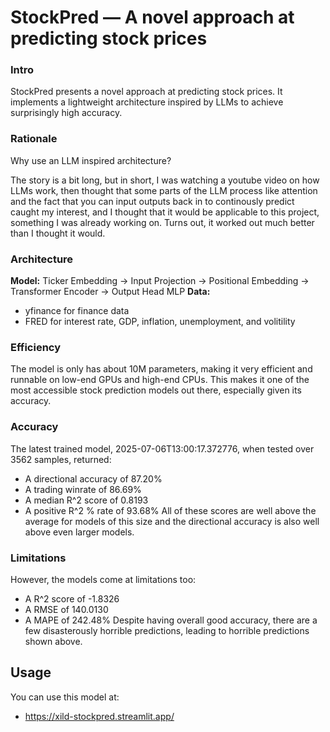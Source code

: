 # StockPred — A novel approach at predicting stock prices

### Intro
StockPred presents a novel approach at predicting stock prices. It implements a lightweight architecture inspired by LLMs to achieve surprisingly high accuracy.

### Rationale
Why use an LLM inspired architecture?

The story is a bit long, but in short, I was watching a youtube video on how LLMs work, then thought that some parts of the LLM process like attention and the fact that you can input outputs back in to continously predict caught my interest, and I thought that it would be applicable to this project, something I was already working on. Turns out, it worked out much better than I thought it would.
### Architecture
**Model:**
Ticker Embedding -> Input Projection -> Positional Embedding -> Transformer Encoder -> Output Head MLP
**Data:**
- yfinance for finance data
- FRED for interest rate, GDP, inflation, unemployment, and volitility
### Efficiency
The model is only has about 10M parameters, making it very efficient and runnable on low-end GPUs and high-end CPUs. This makes it one of the most accessible stock prediction models out there, especially given its accuracy.
### Accuracy
The latest trained model, 2025-07-06T13:00:17.372776, when tested over 3562 samples, returned:
- A directional accuracy of 87.20%
- A trading winrate of 86.69%
- A median R^2 score of 0.8193
- A positive R^2 % rate of 93.68%
All of these scores are well above the average for models of this size and the directional accuracy is also well above even larger models.
### Limitations
However, the models come at limitations too:
- A R^2 score of -1.8326
- A RMSE of 140.0130
- A MAPE of 242.48%
Despite having overall good accuracy, there are a few disasterously horrible predictions, leading to horrible predictions shown above. 
## Usage
You can use this model at:
- https://xild-stockpred.streamlit.app/
